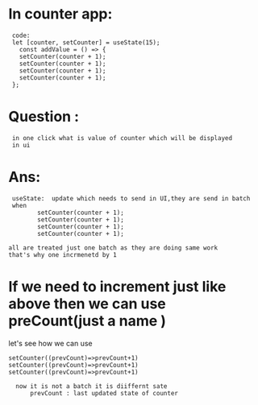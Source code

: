 # In counter app:
     code:
     let [counter, setCounter] = useState(15);
       const addValue = () => {
       setCounter(counter + 1);
       setCounter(counter + 1);
       setCounter(counter + 1);
       setCounter(counter + 1);
     };

# Question :
     in one click what is value of counter which will be displayed 
     in ui

# Ans:
     useState:  update which needs to send in UI,they are send in batch 
     when 
            setCounter(counter + 1);
            setCounter(counter + 1);
            setCounter(counter + 1);
            setCounter(counter + 1);
 
    all are treated just one batch as they are doing same work 
    that's why one incrmenetd by 1

# If we need to increment just like above then we can use preCount(just a name )
   let's  see how we can use  

    setCounter((prevCount)=>prevCount+1)
    setCounter((prevCount)=>prevCount+1)
    setCounter((prevCount)=>prevCount+1)

      now it is not a batch it is diiffernt sate 
          prevCount : last updated state of counter 
    